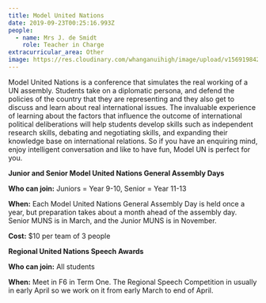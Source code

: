 ```yaml
---
title: Model United Nations
date: 2019-09-23T00:25:16.993Z
people:
  - name: Mrs J. de Smidt
    role: Teacher in Charge
extracurricular_area: Other
image: https://res.cloudinary.com/whanganuihigh/image/upload/v1569198424/Performing%20Arts/Model_United_Nations.jpg
---
```

Model United Nations is a conference that simulates the real working of a UN assembly. Students take on a diplomatic persona, and defend the policies of the country that they are representing and they also get to discuss and learn about real international issues. The invaluable experience of learning about the factors that influence the outcome of international political deliberations will help students develop skills such as independent research skills, debating and negotiating skills, and expanding their knowledge base on international relations. So if you have an enquiring mind, enjoy intelligent conversation and like to have fun, Model UN is perfect for you. 

**Junior and Senior Model United Nations General Assembly Days**

**Who can join:** Juniors = Year 9-10, Senior = Year 11-13

**When:** Each Model United Nations General Assembly Day is held once a year, but preparation takes about a month ahead of the assembly day. Senior MUNS is in March, and the Junior MUNS is in November.	

**Cost:** $10 per team of 3 people

**Regional United Nations Speech Awards**

**Who can join:** All students

**When:** Meet in F6 in Term One. The Regional Speech Competition in usually in early April so we work on it from early March to end of April.